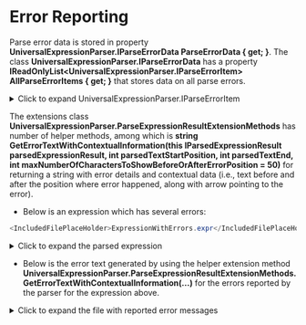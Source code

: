 ﻿# Error Reporting

Parse error data is stored in property **UniversalExpressionParser.IParseErrorData ParseErrorData { get; }**. 
The class **UniversalExpressionParser.IParseErrorData** has a property **IReadOnlyList<UniversalExpressionParser.IParseErrorItem> AllParseErrorItems { get; }** that stores data on all parse errors.

<details> <summary>Click to expand UniversalExpressionParser.IParseErrorItem</summary>

```XML
<IncludedFilePlaceHolder>..\..\..\..\UniversalExpressionParser\IParseErrorItem.cs</IncludedFilePlaceHolder>
```
</details>

The extensions class **UniversalExpressionParser.ParseExpressionResultExtensionMethods** has number of helper methods, among which is **string GetErrorTextWithContextualInformation(this IParsedExpressionResult parsedExpressionResult, int parsedTextStartPosition, int parsedTextEnd, int maxNumberOfCharactersToShowBeforeOrAfterErrorPosition = 50)** for returning a string with error details and contextual data (i.e., text before and after the position where error happened, along with arrow pointing to the error). 

- Below is an expression which has several errors:

```csharp
<IncludedFilePlaceHolder>ExpressionWithErrors.expr</IncludedFilePlaceHolder>
```

<details> <summary>Click to expand the parsed expression</summary>

```XML
<IncludedFilePlaceHolder>ExpressionWithErrors.parsed</IncludedFilePlaceHolder>
```
</details>

- Below is the error text generated by using the helper extension method **UniversalExpressionParser.ParseExpressionResultExtensionMethods.GetErrorTextWithContextualInformation(...)** for the errors reported by the parser for the expression above.

<details> <summary>Click to expand the file with reported error messages</summary>

```
<IncludedFilePlaceHolder>ReportedErrorMessages.txt</IncludedFilePlaceHolder>
```
</details>